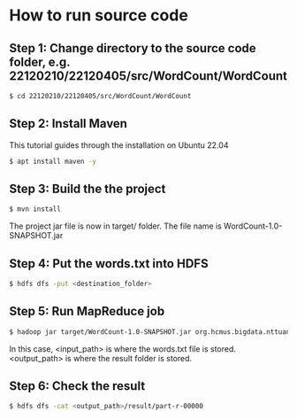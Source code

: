 # How to run source code
## Step 1: Change directory to the source code folder, e.g. 22120210/22120405/src/WordCount/WordCount
```bash
$ cd 22120210/22120405/src/WordCount/WordCount
```

## Step 2: Install Maven 
This tutorial guides through the installation on Ubuntu 22.04
```bash
$ apt install maven -y
```

## Step 3: Build the the project
```bash
$ mvn install
```
The project jar file is now in target/ folder. The file name is WordCount-1.0-SNAPSHOT.jar

## Step 4: Put the words.txt into HDFS
```bash
$ hdfs dfs -put <destination_folder>
```

## Step 5: Run MapReduce job
```bash
$ hadoop jar target/WordCount-1.0-SNAPSHOT.jar org.hcmus.bigdata.nttuan.WordCountDriver <input_path> <output_path>
```
In this case, <input_path> is where the words.txt file is stored. <output_path> is where the result folder is stored.

## Step 6: Check the result
```bash
$ hdfs dfs -cat <output_path>/result/part-r-00000
```
